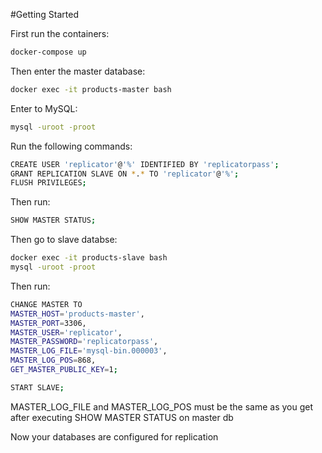 #Getting Started

First run the containers:

```bash
docker-compose up
```

Then enter the master database:

```bash
docker exec -it products-master bash
```

Enter to MySQL:

```bash
mysql -uroot -proot
```

Run the following commands:

```bash
CREATE USER 'replicator'@'%' IDENTIFIED BY 'replicatorpass';
GRANT REPLICATION SLAVE ON *.* TO 'replicator'@'%';
FLUSH PRIVILEGES;
```

Then run:

```bash
SHOW MASTER STATUS;
```

Then go to slave databse:

```bash
docker exec -it products-slave bash
mysql -uroot -proot
```

Then run:
```bash
CHANGE MASTER TO
MASTER_HOST='products-master',
MASTER_PORT=3306,
MASTER_USER='replicator',
MASTER_PASSWORD='replicatorpass',
MASTER_LOG_FILE='mysql-bin.000003',
MASTER_LOG_POS=868,
GET_MASTER_PUBLIC_KEY=1;
```
```bash
START SLAVE;
```
MASTER_LOG_FILE and MASTER_LOG_POS must be the same as you get after executing SHOW MASTER STATUS on master db

Now your databases are configured for replication